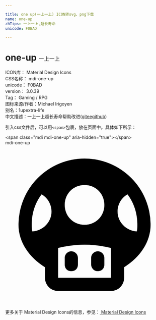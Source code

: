 ```yaml
---

title: one up(一上一上) ICON转svg、png下载
name: one-up
zhTips: 一上一上,超长寿命
unicode: F0BAD

---
```


# one-up  <small style="font-size: 60%;font-weight: 100">一上一上</small>


<div class="detail-page">
<p>
<span>
ICON库：
<span class="badge-secondary badge">Material Design Icons</span> 
</span>
<br/>
<span>
CSS名称：
<span class="badge-secondary badge">mdi-one-up</span> 
</span>
<br/>
<span>
unicode：
<span class="badge-secondary badge">F0BAD</span> 
</span>
<br/>
<span>
version：
<span class="badge-secondary badge">3.0.39</span> 
</span>
<br/>
<span>Tag：
<span class="badge-light badge">Gaming / RPG</span>
</span>
<br/>
<span>图标来源/作者：<span class="badge-light badge">Michael Irigoyen</span></span> 
<br/>
<span>别名：<span class="badge-light badge">1up</span><span class="badge-light badge">extra-life</span></span><br/><span class="zh-detail">中文描述：<span class="badge-primary badge">一上一上</span><span class="badge-primary badge">超长寿命</span><span class="help-link"><span>帮助改进</span>(<a href="https://gitee.com/liuwave/icon-helper/edit/master/json/material/one-up.json" target="_blank" rel="noopener noreferrer">gitee</a><a href="https://github.com/liuwave/icon-helper/edit/master/json/material/one-up.json" target="_blank" rel="noopener noreferrer">github</a></span>)</span><br/>
</p>
</div>
<div class="alert alert-dark">
  <i class="mdi mdi-one-up mdi-48px"></i>
  <i class="mdi mdi-one-up mdi-36px"></i>
  <i class="mdi mdi-one-up mdi-24px"></i>
  <i class="mdi mdi-one-up mdi-18px"></i>
</div>
<div>
  <p>引入css文件后，可以用<code>&lt;span&gt;</code>包裹，放在页面中。具体如下所示：    
  </p>
  <div class="alert alert-primary" style="font-size: 14px">
    &lt;span class="mdi mdi-one-up" aria-hidden="true"&gt;&lt;/span&gt;
    <copy-btn content='<span class="mdi mdi-one-up" aria-hidden="true"></span>'></copy-btn>
  </div>
  <div class="alert alert-secondary">
    <i class="mdi mdi-one-up"
    style="font-size: 24px"
    aria-hidden="true"></i> mdi-one-up
    <copy-btn content="mdi-one-up" btn-title="复制图标名称"></copy-btn>
  </div>
</div>
<div id="svg" class="svg-wrap">
<svg xmlns="http://www.w3.org/2000/svg" viewBox="0 0 24 24"><path d="M10,19V19C9.4,19 9,18.6 9,18V17C9,16.5 9.4,16 10,16V16C10.5,16 11,16.4 11,17V18C11,18.6 10.6,19 10,19M15,18V17C15,16.5 14.6,16 14,16V16C13.5,16 13,16.4 13,17V18C13,18.5 13.4,19 14,19V19C14.6,19 15,18.6 15,18M22,12C22,14.6 20.4,16.9 18,18.4V20A2,2 0 0,1 16,22H8A2,2 0 0,1 6,20V18.4C3.6,16.9 2,14.6 2,12A10,10 0 0,1 12,2A10,10 0 0,1 22,12M7,10C7,8.9 6.4,7.9 5.5,7.4C4.5,8.7 4,10.3 4,12C4,12.3 4,12.7 4.1,13C5.7,12.9 7,11.6 7,10M9,9C9,10.7 10.3,12 12,12C13.7,12 15,10.7 15,9C15,7.3 13.7,6 12,6C10.3,6 9,7.3 9,9M16,20V15.5C14.8,15.2 13.4,15 12,15C10.6,15 9.2,15.2 8,15.5V20H16M19.9,13C20,12.7 20,12.3 20,12C20,10.3 19.5,8.7 18.5,7.4C17.6,7.9 17,8.9 17,10C17,11.6 18.3,12.9 19.9,13Z" /></svg>
</div>
<detail full-name='mdi-one-up'></detail>
    
<div><p>更多关于 Material Design Icons的信息，参见：<a target="_blank" href="https://iconhelper.cn/material.html"> Material Design Icons</a>
</p></div>
